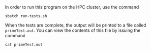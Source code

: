In order to run this program on the HPC cluster, use the command

```
sbatch run-tests.sh
```

When the tests are complete, the output will be printed to a file called `primeTest.out`. You can view the contents of this file by issuing the command

```
cat primeTest.out
```
